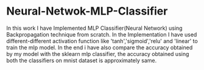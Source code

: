 # Neural-Netwok-MLP-Classifier
In this work I have Implemented MLP Classifier(Neural Network) using Backpropagation technique from scratch. In the Implementation I have used different-different activation function like 'tanh','sigmoid','relu' and 'linear' to train the mlp model. In the end i have also compare the accuracy obtained by my model with the sklearn mlp classifier, the accuracy obtained using both the classifiers on mnist dataset is approximately same.
